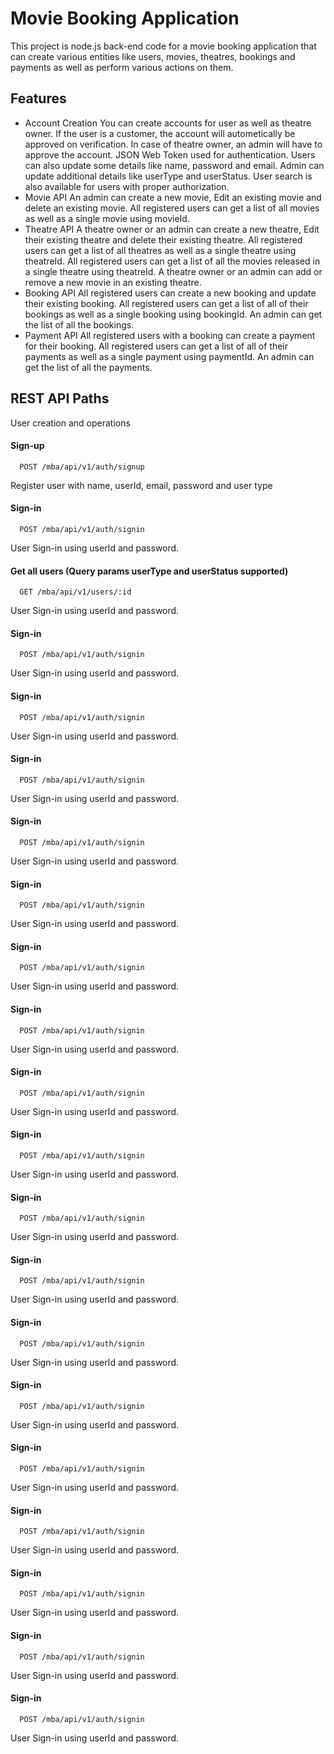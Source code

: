 
# Movie Booking Application

This project is node.js back-end code for a movie booking application that can create various entities like users, movies, theatres, bookings and payments as well as perform various actions on them.


## Features

- Account Creation
You can create accounts for user as well as theatre owner.
If the user is a customer, the account will autometically be approved on verification.
In case of theatre owner, an admin will have to approve the account.
JSON Web Token used for authentication.
Users can also update some details like name, password and email.
Admin can update additional details like userType and userStatus.
User search is also available for users with proper authorization.
- Movie API
An admin can create a new movie, Edit an existing movie and delete an existing movie.
All registered users can get a list of all movies as well as a single movie using movieId.
- Theatre API
A theatre owner or an admin can create a new theatre, Edit their existing theatre and delete their existing theatre.
All registered users can get a list of all theatres as well as a single theatre using theatreId.
All registered users can get a list of all the movies released in a single theatre using theatreId.
A theatre owner or an admin can add or remove a new movie in an existing theatre.
- Booking API
All registered users can create a new booking and update their existing booking.
All registered users can get a list of all of their bookings as well as a single booking using bookingId.
An admin can get the list of all the bookings.
- Payment API
All registered users with a booking can create a payment for their booking.
All registered users can get a list of all of their payments as well as a single payment using paymentId.
An admin can get the list of all the payments.


## REST API Paths
User creation and operations
#### Sign-up

```http
  POST /mba/api/v1/auth/signup
```
Register user with name, userId, email, password and user type

#### Sign-in

```http
  POST /mba/api/v1/auth/signin
```
User Sign-in using userId and password.

#### Get all users (Query params userType and userStatus supported)

```http
  GET /mba/api/v1/users/:id
```
User Sign-in using userId and password.

#### Sign-in

```http
  POST /mba/api/v1/auth/signin
```
User Sign-in using userId and password.

#### Sign-in

```http
  POST /mba/api/v1/auth/signin
```
User Sign-in using userId and password.

#### Sign-in

```http
  POST /mba/api/v1/auth/signin
```
User Sign-in using userId and password.

#### Sign-in

```http
  POST /mba/api/v1/auth/signin
```
User Sign-in using userId and password.

#### Sign-in

```http
  POST /mba/api/v1/auth/signin
```
User Sign-in using userId and password.

#### Sign-in

```http
  POST /mba/api/v1/auth/signin
```
User Sign-in using userId and password.

#### Sign-in

```http
  POST /mba/api/v1/auth/signin
```
User Sign-in using userId and password.

#### Sign-in

```http
  POST /mba/api/v1/auth/signin
```
User Sign-in using userId and password.

#### Sign-in

```http
  POST /mba/api/v1/auth/signin
```
User Sign-in using userId and password.

#### Sign-in

```http
  POST /mba/api/v1/auth/signin
```
User Sign-in using userId and password.

#### Sign-in

```http
  POST /mba/api/v1/auth/signin
```
User Sign-in using userId and password.

#### Sign-in

```http
  POST /mba/api/v1/auth/signin
```
User Sign-in using userId and password.

#### Sign-in

```http
  POST /mba/api/v1/auth/signin
```
User Sign-in using userId and password.

#### Sign-in

```http
  POST /mba/api/v1/auth/signin
```
User Sign-in using userId and password.

#### Sign-in

```http
  POST /mba/api/v1/auth/signin
```
User Sign-in using userId and password.

#### Sign-in

```http
  POST /mba/api/v1/auth/signin
```
User Sign-in using userId and password.

#### Sign-in

```http
  POST /mba/api/v1/auth/signin
```
User Sign-in using userId and password.

#### Sign-in

```http
  POST /mba/api/v1/auth/signin
```
User Sign-in using userId and password.

